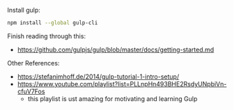 


Install gulp:
```bash
npm install --global gulp-cli
```

Finish reading through this:
* https://github.com/gulpjs/gulp/blob/master/docs/getting-started.md

Other References:
* https://stefanimhoff.de/2014/gulp-tutorial-1-intro-setup/
* https://www.youtube.com/playlist?list=PLLnpHn493BHE2RsdyUNpbiVn-cfuV7Fos
  - this playlist is ust amazing for motivating and learning Gulp

